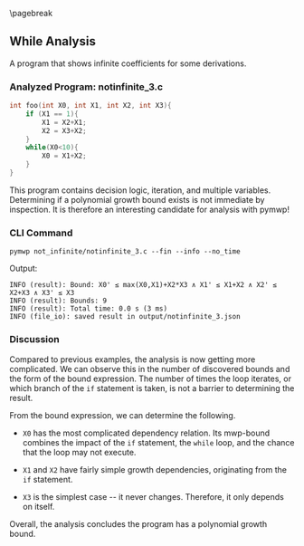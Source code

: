 \pagebreak

## While Analysis

A program that shows infinite coefficients for some derivations.

### Analyzed Program: notinfinite_3.c

```c
int foo(int X0, int X1, int X2, int X3){
    if (X1 == 1){
        X1 = X2+X1;
        X2 = X3+X2;
    }
    while(X0<10){
        X0 = X1+X2;
    }
}
```

This program contains decision logic, iteration, and multiple variables.
Determining if a polynomial growth bound exists is not immediate by inspection.
It is therefore an interesting candidate for analysis with pymwp!

### CLI Command

```console
pymwp not_infinite/notinfinite_3.c --fin --info --no_time
```

Output: 

```text
INFO (result): Bound: X0' ≤ max(X0,X1)+X2*X3 ∧ X1' ≤ X1+X2 ∧ X2' ≤ X2+X3 ∧ X3' ≤ X3
INFO (result): Bounds: 9
INFO (result): Total time: 0.0 s (3 ms)
INFO (file_io): saved result in output/notinfinite_3.json
```

### Discussion

Compared to previous examples, the analysis is now getting more complicated.
We can observe this in the number of discovered bounds and the form of the bound expression.
The number of times the loop iterates, or which branch of the `if` statement is taken, is not a barrier to determining the result.

From the bound expression, we can determine the following.

* $\texttt{X0}$ has the most complicated dependency relation.
  Its mwp-bound combines the impact of the `if` statement, the `while` loop, and the chance that
  the loop may not execute.

* $\texttt{X1}$ and $\texttt{X2}$ have fairly simple growth dependencies, originating from the `if` statement.

* $\texttt{X3}$ is the simplest case -- it never changes. Therefore, it only depends on itself.

Overall, the analysis concludes the program has a polynomial growth bound.
